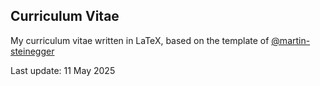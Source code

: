 ## Curriculum Vitae

My curriculum vitae written in LaTeX, based on the template of [@martin-steinegger](https://github.com/martin-steinegger)

Last update: 11 May 2025
